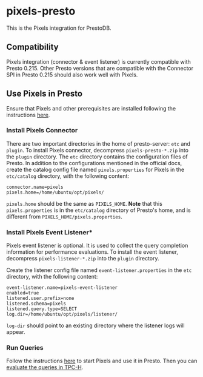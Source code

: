 # pixels-presto
This is the Pixels integration for PrestoDB.

## Compatibility
Pixels integration (connector & event listener) is currently compatible with Presto 0.215. Other Presto versions that are compatible
with the Connector SPI in Presto 0.215 should also work well with Pixels.

## Use Pixels in Presto

Ensure that Pixels and other prerequisites are installed following the instructions
[here](https://github.com/pixelsdb/pixels#installation-in-aws).

### Install Pixels Connector
There are two important directories in the home of presto-server: `etc` and `plugin`.
To install Pixels connector, decompress `pixels-presto-*.zip` into the `plugin` directory.
The `etc` directory contains the configuration files of Presto.
In addition to the configurations mentioned in the official docs, 
create the catalog config file named `pixels.properties` for Pixels in the `etc/catalog` directory, with the following content:
```properties
connector.name=pixels
pixels.home=/home/ubuntu/opt/pixels/
```
`pixels.home` should be the same as `PIXELS_HOME`.
**Note** that this `pixels.properties` is in the `etc/catalog` directory of Presto's home, and is different from `PIXELS_HOME/pixels.properties`.

### Install Pixels Event Listener*
Pixels event listener is optional. It is used to collect the query completion information for performance evaluations.
To install the event listener, decompress `pixels-listener-*.zip` into the `plugin` directory.

Create the listener config file named `event-listener.properties` in the `etc` directory, with the following content:
```properties
event-listener.name=pixels-event-listener
enabled=true
listened.user.prefix=none
listened.schema=pixels
listened.query.type=SELECT
log.dir=/home/ubuntu/opt/pixels/listener/
```
`log-dir` should point to an existing directory where the listener logs will appear.


### Run Queries

Follow the instructions [here](https://github.com/pixelsdb/pixels#start-pixels) to start Pixels and use it in Presto.
Then you can [evaluate the queries in TPC-H](https://github.com/pixelsdb/pixels#tpc-h-evaluation).
